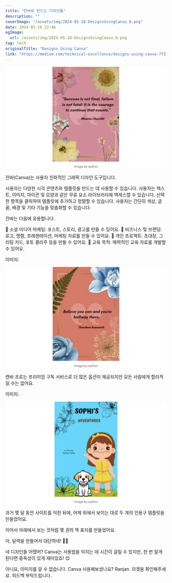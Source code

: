 ```yaml
---
title: "칸바로 만드는 디자인들"
description: ""
coverImage: "/assets/img/2024-05-18-DesignsUsingCanva_0.png"
date: 2024-05-18 22:46
ogImage: 
  url: /assets/img/2024-05-18-DesignsUsingCanva_0.png
tag: Tech
originalTitle: "Designs Using Canva"
link: "https://medium.com/technical-excellence/designs-using-canva-7f376feea080"
---
```



![이미지](/assets/img/2024-05-18-DesignsUsingCanva_0.png)

칸바(Canva)는 사용자 친화적인 그래픽 디자인 도구입니다.

사용자는 다양한 시각 콘텐츠와 템플릿을 만드는 데 사용할 수 있습니다. 사용자는 텍스트, 이미지, 아이콘 및 모양과 같은 무료 요소 라이브러리에 액세스할 수 있습니다. 선택한 항목을 클릭하여 템플릿에 추가하고 정렬할 수 있습니다. 사용자는 간단히 색상, 글꼴, 배경 및 기타 기능을 맞춤화할 수 있습니다.

칸바는 다음에 유용합니다:

<div class="content-ad"></div>

🍁 소셜 미디어 마케팅: 포스트, 스토리, 광고를 만들 수 있어요.
🍁 비즈니스 및 브랜딩: 로고, 명함, 프레젠테이션, 마케팅 자료를 만들 수 있어요.
🍁 개인 프로젝트: 초대장, 그리팅 카드, 포토 콜라주 등을 만들 수 있어요.
🍁 교육 목적: 매력적인 교육 자료를 개발할 수 있어요.

이미지:

![DesignsUsingCanva_1](/assets/img/2024-05-18-DesignsUsingCanva_1.png)

캔바 프로는 프리미엄 구독 서비스로 더 많은 옵션이 제공되지만 모든 사람에게 합리적일 수는 없어요.

이미지:

![DesignsUsingCanva_2](/assets/img/2024-05-18-DesignsUsingCanva_2.png)

<div class="content-ad"></div>

과거 몇 달 동안 사이트를 익힌 뒤에, 어제 위에서 보이는 대로 두 개의 인용구 템플릿을 만들었어요.

이어서 아래에서 보는 것처럼 몇 권의 책 표지를 만들었어요.

<div class="content-ad"></div>

아, 달력을 만들어서 대단하네! 👏🏼

네 디자인들 어땠어? Canva는 사용법을 익히는 데 시간이 걸릴 수 있지만, 한 번 알게 된다면 중독성이 있게 재미있죠! 😊

<div class="content-ad"></div>

아니요, 이미지를 알 수 없습니다. Canva 사용해보셨나요? Ranjan. 의겢을 확인해주세요. 피드백 부탁드립니다.